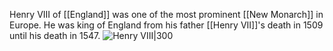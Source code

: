 Henry VIII of [[England]] was one of the most prominent [[New Monarch]] in Europe. He was king of England from his father [[Henry VII]]'s death in 1509 until his death in 1547.
![Henry VIII|300](https://upload.wikimedia.org/wikipedia/commons/thumb/f/f9/After_Hans_Holbein_the_Younger_-_Portrait_of_Henry_VIII_-_Google_Art_Project.jpg/220px-After_Hans_Holbein_the_Younger_-_Portrait_of_Henry_VIII_-_Google_Art_Project.jpg)
